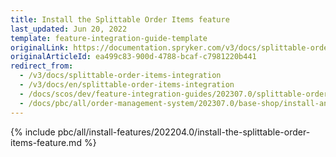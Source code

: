 ```yaml
---
title: Install the Splittable Order Items feature
last_updated: Jun 20, 2022
template: feature-integration-guide-template
originalLink: https://documentation.spryker.com/v3/docs/splittable-order-items-integration
originalArticleId: ea499c83-900d-4788-bcaf-c7981220b441
redirect_from:
  - /v3/docs/splittable-order-items-integration
  - /v3/docs/en/splittable-order-items-integration
  - /docs/scos/dev/feature-integration-guides/202307.0/splittable-order-items-feature-integration.html
  - /docs/pbc/all/order-management-system/202307.0/base-shop/install-and-update/install-features/install-the-splittable-order-items-feature.html
---
```


{% include pbc/all/install-features/202204.0/install-the-splittable-order-items-feature.md %} <!-- To edit, see /_includes/pbc/all/install-features/202204.0/install-the-splittable-order-items-feature.md -->
